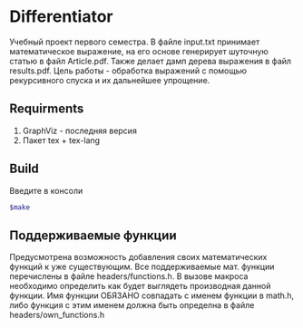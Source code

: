 # Differentiator
Учебный проект первого семестра. В файле input.txt принимает математическое выражение, на его основе генерирует шуточную статью в файл Article.pdf. Также делает дамп дерева выражения в файл results.pdf. Цель работы - обработка выражений с помощью рекурсивного спуска и их дальнейшее упрощение.
## Requirments
1. GraphViz - последняя версия
1. Пакет tex + tex-lang
## Build

Введите в консоли 
```sh
$make
```

## Поддерживаемые функции
Предусмотрена возможность добавления своих математических функций к уже существующим. Все поддерживаемые мат. функции перечислены в файле headers/functions.h. В вызове макроса необходимо определить как будет выглядеть производная данной функции. Имя функции ОБЯЗАНО совпадать с именем функции в math.h, либо функция с этим именем должна быть определна в файле headers/own_functions.h 
